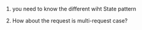 1. you need to know the different wiht State pattern

2. How about the request is multi-request case?